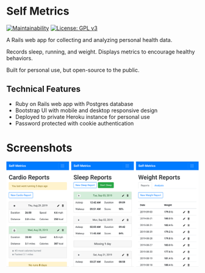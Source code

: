 # Self Metrics

[![Maintainability](https://api.codeclimate.com/v1/badges/97d3f6de5aca55f1f21b/maintainability)](https://codeclimate.com/github/njbbaer/self-metrics/maintainability)
[![License: GPL v3](https://img.shields.io/badge/License-GPLv3-blue.svg)](https://www.gnu.org/licenses/gpl-3.0)

A Rails web app for collecting and analyzing personal health data.

Records sleep, running, and weight. Displays metrics to encourage healthy behaviors.

Built for personal use, but open-source to the public.

## Technical Features

* Ruby on Rails web app with Postgres database
* Bootstrap UI with mobile and desktop responsive design
* Deployed to private Heroku instance for personal use
* Password protected with cookie authentication

# Screenshots
![self-metrics-screenshot](/app/assets/images/screenshots.png)
